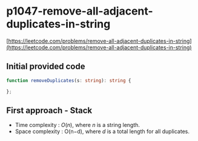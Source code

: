 # p1047-remove-all-adjacent-duplicates-in-string
[https://leetcode.com/problems/remove-all-adjacent-duplicates-in-string](https://leetcode.com/problems/remove-all-adjacent-duplicates-in-string)

## Initial provided code
```Typescript
function removeDuplicates(s: string): string {

};
```

## First approach - Stack

- Time complexity : $O(n)$, where $n$ is a string length.
- Space complexity : O(n−d), where $d$ is a total length
for all duplicates.